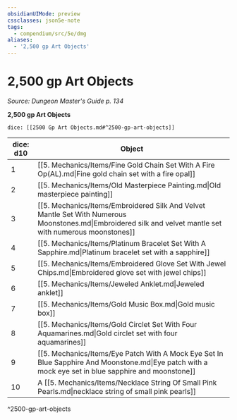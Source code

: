 ```yaml
---
obsidianUIMode: preview
cssclasses: json5e-note
tags:
  - compendium/src/5e/dmg
aliases:
  - '2,500 gp Art Objects'
---
```

# 2,500 gp Art Objects
*Source: Dungeon Master's Guide p. 134* 

**2,500 gp Art Objects**

`dice: [[2500 Gp Art Objects.md#^2500-gp-art-objects]]`

| dice: d10 | Object |
|-----------|--------|
| 1 | [[5. Mechanics/Items/Fine Gold Chain Set With A Fire Op(AL).md\|Fine gold chain set with a fire opal]] |
| 2 | [[5. Mechanics/Items/Old Masterpiece Painting.md\|Old masterpiece painting]] |
| 3 | [[5. Mechanics/Items/Embroidered Silk And Velvet Mantle Set With Numerous Moonstones.md\|Embroidered silk and velvet mantle set with numerous moonstones]] |
| 4 | [[5. Mechanics/Items/Platinum Bracelet Set With A Sapphire.md\|Platinum bracelet set with a sapphire]] |
| 5 | [[5. Mechanics/Items/Embroidered Glove Set With Jewel Chips.md\|Embroidered glove set with jewel chips]] |
| 6 | [[5. Mechanics/Items/Jeweled Anklet.md\|Jeweled anklet]] |
| 7 | [[5. Mechanics/Items/Gold Music Box.md\|Gold music box]] |
| 8 | [[5. Mechanics/Items/Gold Circlet Set With Four Aquamarines.md\|Gold circlet set with four aquamarines]] |
| 9 | [[5. Mechanics/Items/Eye Patch With A Mock Eye Set In Blue Sapphire And Moonstone.md\|Eye patch with a mock eye set in blue sapphire and moonstone]] |
| 10 | A [[5. Mechanics/Items/Necklace String Of Small Pink Pearls.md\|necklace string of small pink pearls]] |
^2500-gp-art-objects
